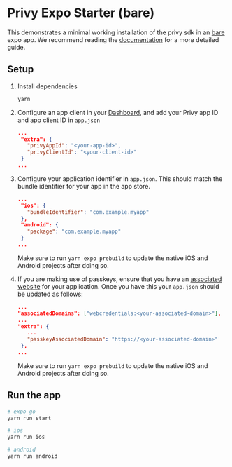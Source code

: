 # Privy Expo Starter (bare)

This demonstrates a minimal working installation of the privy sdk in an [bare](https://docs.expo.dev/bare/overview/) expo app.
We recommend reading the [documentation](https://docs.privy.io/basics/react-native/setup) for a more detailed guide.

## Setup

1. Install dependencies

   ```sh
   yarn
   ```

2. Configure an app client in your [Dashboard](https://dashboard.privy.io/apps?page=settings&setting=clients), and add your Privy app ID and app client ID in `app.json`

   ```json
   ...
    "extra": {
      "privyAppId": "<your-app-id>",
      "privyClientId": "<your-client-id>"
    }
   ...
   ```

3. Configure your application identifier in `app.json`. This should match the bundle identifier for your app in the app store.

   ```json
   ...
    "ios": {
      "bundleIdentifier": "com.example.myapp"
    },
    "android": {
      "package": "com.example.myapp"
    }
   ...
   ```

   Make sure to run `yarn expo prebuild` to update the native iOS and Android projects after doing so.

4. If you are making use of passkeys, ensure that you have an [associated website](https://docs.privy.io/guide/expo/setup/passkey#_3-update-native-app-settings) for your application. Once you have this your `app.json` should be updated as follows:

   ```json
   ...
   "associatedDomains": ["webcredentials:<your-associated-domain>"],
   ...
   "extra": {
      ...
      "passkeyAssociatedDomain": "https://<your-associated-domain>"
    },
   ...
   ```

   Make sure to run `yarn expo prebuild` to update the native iOS and Android projects after doing so.

## Run the app

```sh
# expo go
yarn run start

# ios
yarn run ios

# android
yarn run android
```
